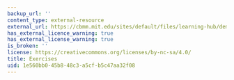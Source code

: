 ```yaml
---
backup_url: ''
content_type: external-resource
external_url: https://cbmm.mit.edu/sites/default/files/learning-hub/dem%201%20EXERCISES.docx
has_external_licence_warning: true
has_external_license_warning: true
is_broken: ''
license: https://creativecommons.org/licenses/by-nc-sa/4.0/
title: Exercises
uid: 1e560bb0-45b8-48c3-a5cf-b5c47aa32f08
---
```

